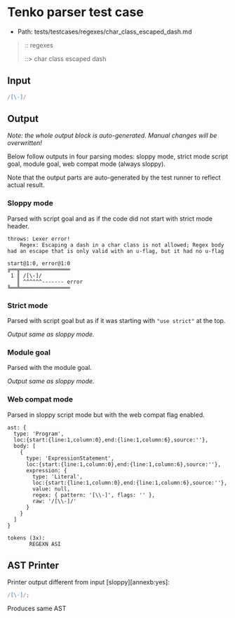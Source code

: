 # Tenko parser test case

- Path: tests/testcases/regexes/char_class_escaped_dash.md

> :: regexes
>
> ::> char class escaped dash

## Input

`````js
/[\-]/
`````

## Output

_Note: the whole output block is auto-generated. Manual changes will be overwritten!_

Below follow outputs in four parsing modes: sloppy mode, strict mode script goal, module goal, web compat mode (always sloppy).

Note that the output parts are auto-generated by the test runner to reflect actual result.

### Sloppy mode

Parsed with script goal and as if the code did not start with strict mode header.

`````
throws: Lexer error!
    Regex: Escaping a dash in a char class is not allowed; Regex body had an escape that is only valid with an u-flag, but it had no u-flag

start@1:0, error@1:0
╔══╦════════════════
 1 ║ /[\-]/
   ║ ^^^^^^------- error
╚══╩════════════════

`````

### Strict mode

Parsed with script goal but as if it was starting with `"use strict"` at the top.

_Output same as sloppy mode._

### Module goal

Parsed with the module goal.

_Output same as sloppy mode._

### Web compat mode

Parsed in sloppy script mode but with the web compat flag enabled.

`````
ast: {
  type: 'Program',
  loc:{start:{line:1,column:0},end:{line:1,column:6},source:''},
  body: [
    {
      type: 'ExpressionStatement',
      loc:{start:{line:1,column:0},end:{line:1,column:6},source:''},
      expression: {
        type: 'Literal',
        loc:{start:{line:1,column:0},end:{line:1,column:6},source:''},
        value: null,
        regex: { pattern: '[\\-]', flags: '' },
        raw: '/[\\-]/'
      }
    }
  ]
}

tokens (3x):
       REGEXN ASI
`````


## AST Printer

Printer output different from input [sloppy][annexb:yes]:

````js
/[\-]/;
````

Produces same AST
